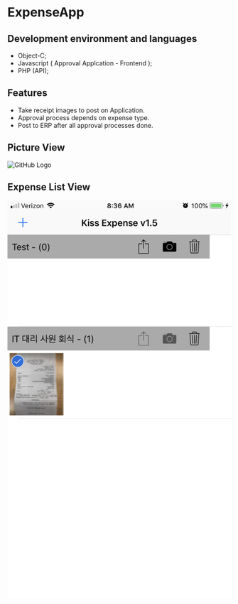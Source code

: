 # ExpenseApp


## Development environment and languages
- Object-C;
- Javascript ( Approval Applcation - Frontend );
- PHP (API);

## Features
- Take receipt images to post on Application.
- Approval process depends on expense type.
- Post to ERP after all approval processes done. 


## Picture View
![GitHub Logo](/Image/IMG1.PNG)


## Expense List View
![GitHub Logo](/Image/IMG2.PNG)